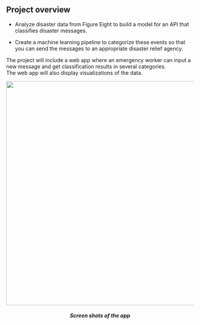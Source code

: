 ## Project overview

- Analyze disaster data from Figure Eight to build a model for an API that classifies disaster messages.

- Create a machine learning pipeline to categorize these events so that you can send the messages to an appropriate disaster relief agency.

The project will include a web app where an emergency worker can input a new message and get classification results in several categories. 
<br>
The web app will also display visualizations of the data. 

<p align="center">
  <a>
    <img src="https://imgur.com/6eZNWOA" width="600" height="600">
  </a>
</p>

<h5 align="center">Screen shots of the app</h5>


